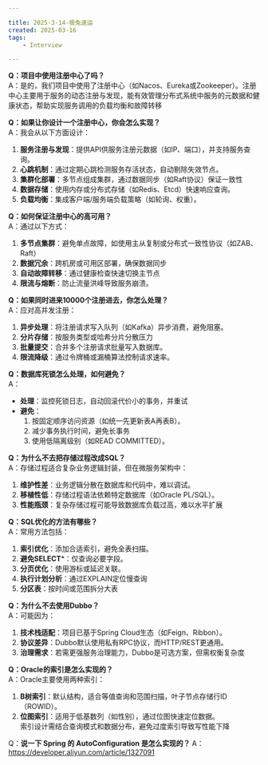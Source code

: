 ```yaml
---

title: 2025-3-14-极兔速运
created: 2025-03-16
tags:
    - Interview

---
```


**Q：项目中使用注册中心了吗？**  
A：是的，我们项目中使用了注册中心（如Nacos、Eureka或Zookeeper）。注册中心主要用于服务的动态注册与发现，能有效管理分布式系统中服务的元数据和健康状态，帮助实现服务调用的负载均衡和故障转移

**Q：如果让你设计一个注册中心，你会怎么实现？**  
A：我会从以下方面设计：  

1. **服务注册与发现**：提供API供服务注册元数据（如IP、端口），并支持服务查询。  
2. **心跳机制**：通过定期心跳检测服务存活状态，自动剔除失效节点。  
3. **集群化部署**：多节点组成集群，通过数据同步（如Raft协议）保证一致性
4. **数据存储**：使用内存或分布式存储（如Redis、Etcd）快速响应查询。  
5. **负载均衡**：集成客户端/服务端负载策略（如轮询、权重）。  

**Q：如何保证注册中心的高可用？**  
A：通过以下方式：  

1. **多节点集群**：避免单点故障，如使用主从复制或分布式一致性协议（如ZAB、Raft）
2. **数据冗余**：跨机房或可用区部署，确保数据同步
3. **自动故障转移**：通过健康检查快速切换主节点
4. **限流与熔断**：防止流量洪峰导致服务崩溃。  

**Q：如果同时进来10000个注册进去，你怎么处理？**  
A：应对高并发注册：  

1. **异步处理**：将注册请求写入队列（如Kafka）异步消费，避免阻塞。  
2. **分片存储**：按服务类型或哈希分片分散压力
3. **批量提交**：合并多个注册请求批量写入数据库。  
4. **限流降级**：通过令牌桶或漏桶算法控制请求速率。  

**Q：数据库死锁怎么处理，如何避免？**  
A：  

- **处理**：监控死锁日志，自动回滚代价小的事务，并重试
- **避免**：  
  1. 按固定顺序访问资源（如统一先更新表A再表B）。  
  2. 减少事务执行时间，避免长事务
  3. 使用低隔离级别（如READ COMMITTED）。  

**Q：为什么不去把存储过程改成SQL？**  
A：存储过程适合复杂业务逻辑封装，但在微服务架构中：  

1. **维护性差**：业务逻辑分散在数据库和代码中，难以调试。  
2. **移植性低**：存储过程语法依赖特定数据库（如Oracle PL/SQL）。  
3. **性能瓶颈**：复杂存储过程可能导致数据库负载过高，难以水平扩展

**Q：SQL优化的方法有哪些？**  
A：常用方法包括：  

1. **索引优化**：添加合适索引，避免全表扫描。  
2. **避免SELECT***：仅查询必要字段。  
3. **分页优化**：使用游标或延迟关联。  
4. **执行计划分析**：通过EXPLAIN定位慢查询
5. **分区表**：按时间或范围拆分大表

**Q：为什么不去使用Dubbo？**  
A：可能因为：  

1. **技术栈适配**：项目已基于Spring Cloud生态（如Feign、Ribbon）。  
2. **协议差异**：Dubbo默认使用私有RPC协议，而HTTP/REST更通用。  
3. **治理需求**：若需更强服务治理能力，Dubbo是可选方案，但需权衡复杂度

**Q：Oracle的索引是怎么实现的？**  
A：Oracle主要使用两种索引：  

1. **B树索引**：默认结构，适合等值查询和范围扫描，叶子节点存储行ID（ROWID）。  
2. **位图索引**：适用于低基数列（如性别），通过位图快速定位数据。  
索引设计需结合查询模式和数据分布，避免过度索引导致写性能下降

Q：**说一下 Spring 的 AutoConfiguration 是怎么实现的？**
A：https://developer.aliyun.com/article/1327091
